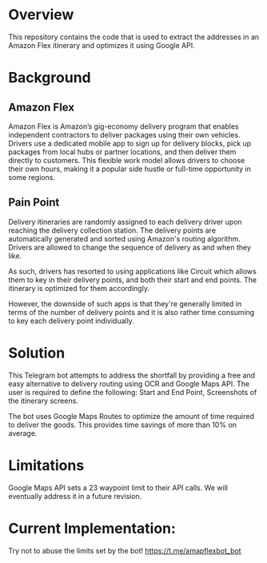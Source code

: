 # Overview

This repository contains the code that is used to extract the addresses in an Amazon Flex itinerary and optimizes it using Google API.

# Background

## Amazon Flex

Amazon Flex is Amazon’s gig-economy delivery program that enables independent contractors to deliver packages using their own vehicles. Drivers use a dedicated mobile app to sign up for delivery blocks, pick up packages from local hubs or partner locations, and then deliver them directly to customers. This flexible work model allows drivers to choose their own hours, making it a popular side hustle or full-time opportunity in some regions.

## Pain Point

Delivery itineraries are randomly assigned to each delivery driver upon reaching the delivery collection station. The delivery points are automatically generated and sorted using Amazon's routing algorithm. Drivers are allowed to change the sequence of delivery as and when they like.

As such, drivers has resorted to using applications like Circuit which allows them to key in their delivery points, and both their start and end points. The itinerary is optimized for them accordingly.

However, the downside of such apps is that they're generally limited in terms of the number of delivery points and it is also rather time consuming to key each delivery point individually.

# Solution

This Telegram bot attempts to address the shortfall by providing a free and easy alternative to delivery routing using OCR and Google Maps API. The user is required to define the following: Start and End Point, Screenshots of the itinerary screens.

The bot uses Google Maps Routes to optimize the amount of time required to deliver the goods. This provides time savings of more than 10% on average.

# Limitations
Google Maps API sets a 23 waypoint limit to their API calls. We will eventually address it in a future revision.

# Current Implementation:

Try not to abuse the limits set by the bot!
https://t.me/amapflexbot_bot